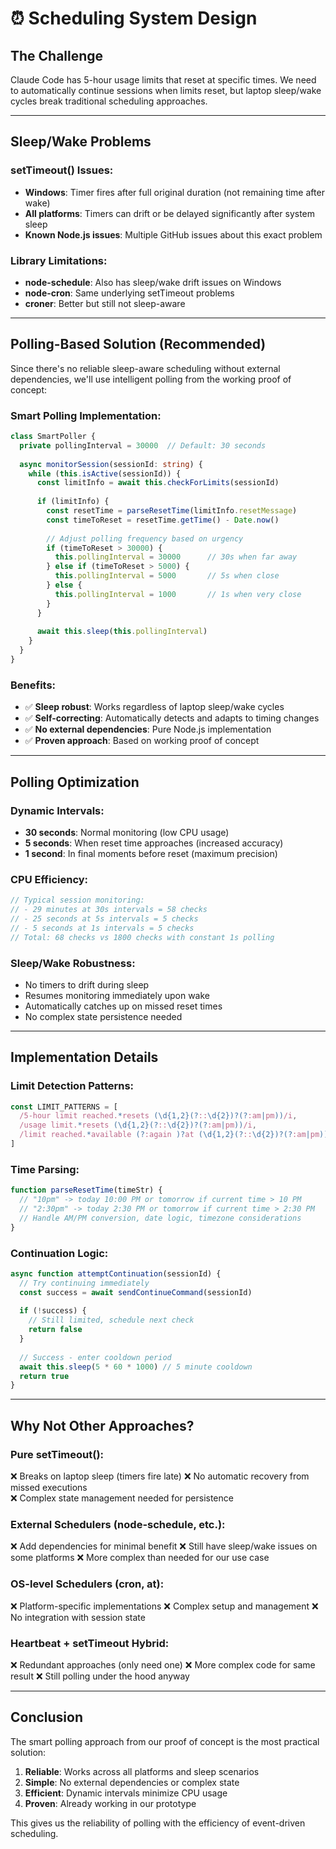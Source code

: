 # ⏰ **Scheduling System Design**

## **The Challenge**

Claude Code has 5-hour usage limits that reset at specific times. We need to automatically continue sessions when limits reset, but laptop sleep/wake cycles break traditional scheduling approaches.

---

## **Sleep/Wake Problems**

### **setTimeout() Issues:**
- **Windows**: Timer fires after full original duration (not remaining time after wake)
- **All platforms**: Timers can drift or be delayed significantly after system sleep
- **Known Node.js issues**: Multiple GitHub issues about this exact problem

### **Library Limitations:**
- **node-schedule**: Also has sleep/wake drift issues on Windows
- **node-cron**: Same underlying setTimeout problems
- **croner**: Better but still not sleep-aware

---

## **Polling-Based Solution (Recommended)**

Since there's no reliable sleep-aware scheduling without external dependencies, we'll use intelligent polling from the working proof of concept:

### **Smart Polling Implementation:**
```typescript
class SmartPoller {
  private pollingInterval = 30000  // Default: 30 seconds
  
  async monitorSession(sessionId: string) {
    while (this.isActive(sessionId)) {
      const limitInfo = await this.checkForLimits(sessionId)
      
      if (limitInfo) {
        const resetTime = parseResetTime(limitInfo.resetMessage)
        const timeToReset = resetTime.getTime() - Date.now()
        
        // Adjust polling frequency based on urgency
        if (timeToReset > 30000) {
          this.pollingInterval = 30000      // 30s when far away
        } else if (timeToReset > 5000) {
          this.pollingInterval = 5000       // 5s when close
        } else {
          this.pollingInterval = 1000       // 1s when very close
        }
      }
      
      await this.sleep(this.pollingInterval)
    }
  }
}
```

### **Benefits:**
- ✅ **Sleep robust**: Works regardless of laptop sleep/wake cycles
- ✅ **Self-correcting**: Automatically detects and adapts to timing changes
- ✅ **No external dependencies**: Pure Node.js implementation
- ✅ **Proven approach**: Based on working proof of concept

---

## **Polling Optimization**

### **Dynamic Intervals:**
- **30 seconds**: Normal monitoring (low CPU usage)
- **5 seconds**: When reset time approaches (increased accuracy)
- **1 second**: In final moments before reset (maximum precision)

### **CPU Efficiency:**
```typescript
// Typical session monitoring:
// - 29 minutes at 30s intervals = 58 checks
// - 25 seconds at 5s intervals = 5 checks  
// - 5 seconds at 1s intervals = 5 checks
// Total: 68 checks vs 1800 checks with constant 1s polling
```

### **Sleep/Wake Robustness:**
- No timers to drift during sleep
- Resumes monitoring immediately upon wake
- Automatically catches up on missed reset times
- No complex state persistence needed

---

## **Implementation Details**

### **Limit Detection Patterns:**
```javascript
const LIMIT_PATTERNS = [
  /5-hour limit reached.*resets (\d{1,2}(?::\d{2})?(?:am|pm))/i,
  /usage limit.*resets (\d{1,2}(?::\d{2})?(?:am|pm))/i,
  /limit reached.*available (?:again )?at (\d{1,2}(?::\d{2})?(?:am|pm))/i
]
```

### **Time Parsing:**
```javascript
function parseResetTime(timeStr) {
  // "10pm" -> today 10:00 PM or tomorrow if current time > 10 PM
  // "2:30pm" -> today 2:30 PM or tomorrow if current time > 2:30 PM
  // Handle AM/PM conversion, date logic, timezone considerations
}
```

### **Continuation Logic:**
```javascript
async function attemptContinuation(sessionId) {
  // Try continuing immediately
  const success = await sendContinueCommand(sessionId)
  
  if (!success) {
    // Still limited, schedule next check
    return false
  }
  
  // Success - enter cooldown period
  await this.sleep(5 * 60 * 1000) // 5 minute cooldown
  return true
}
```

---

## **Why Not Other Approaches?**

### **Pure setTimeout():**
❌ Breaks on laptop sleep (timers fire late)
❌ No automatic recovery from missed executions  
❌ Complex state management needed for persistence

### **External Schedulers (node-schedule, etc.):**
❌ Add dependencies for minimal benefit
❌ Still have sleep/wake issues on some platforms
❌ More complex than needed for our use case

### **OS-level Schedulers (cron, at):**
❌ Platform-specific implementations
❌ Complex setup and management
❌ No integration with session state

### **Heartbeat + setTimeout Hybrid:**
❌ Redundant approaches (only need one)
❌ More complex code for same result
❌ Still polling under the hood anyway

---

## **Conclusion**

The smart polling approach from our proof of concept is the most practical solution:

1. **Reliable**: Works across all platforms and sleep scenarios
2. **Simple**: No external dependencies or complex state
3. **Efficient**: Dynamic intervals minimize CPU usage
4. **Proven**: Already working in our prototype

This gives us the reliability of polling with the efficiency of event-driven scheduling.